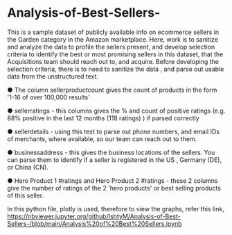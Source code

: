 # Analysis-of-Best-Sellers-

This is a sample dataset of publicly available info on ecommerce sellers in the Garden category in the Amazon marketplace.
Here, work is to sanitize and analyze the data to profile the sellers present, and develop selection criteria to identify the best or most promising sellers in this dataset, that the Acquisitions team should reach out to, and acquire.
Before developing the selection criteria, there is to need to sanitize the data , and parse out usable data from the unstructured text. 

● The column sellerproductcount gives the count of products in the form '1-16 of over 100,000 results'

● sellerratings - this columns gives the % and count of positive ratings (e.g. 88% positive in the last 12 months (118 ratings) ) if parsed correctly

● sellerdetails - using this text to parse out phone numbers, and email IDs of merchants, where available, so our team can reach out to them.

● businessaddress - this gives the business locations of the sellers. You can parse them to identify if a seller is registered in the US , Germany (DE), or China (CN).

● Hero Product 1 #ratings and Hero Product 2 #ratings - these 2 columns give the number of ratings of the 2 'hero products' or best selling products of this seller.

In this python file, plotly is used, therefore to view the graphs, refer this link, https://nbviewer.jupyter.org/github/IshtyM/Analysis-of-Best-Sellers-/blob/main/Analysis%20of%20Best%20Sellers.ipynb
